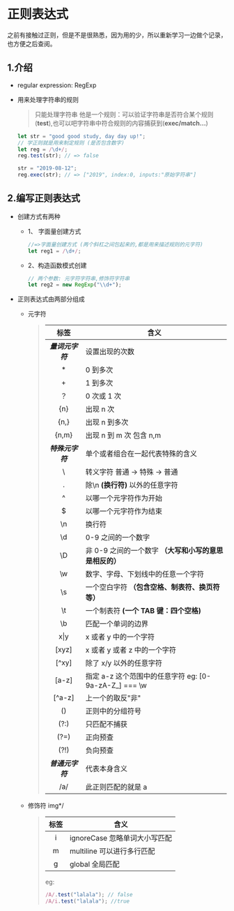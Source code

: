 # 正则表达式

之前有接触过正则，但是不是很熟悉，因为用的少，所以重新学习一边做个记录，也方便之后查阅。

## 1.介绍

-   regular expression: RegExp
-   用来处理字符串的规则

    > 只能处理字符串
    > 他是一个规则：可以验证字符串是否符合某个规则(**test**),也可以吧字符串中符合规则的内容捕获到(**exec/match...**)

    ```javascript
    let str = "good good study, day day up!";
    // 学正则就是用来制定规则 (是否包含数字)
    let reg = /\d+/;
    reg.test(str); // => false

    str = "2019-08-12";
    reg.exec(str); // => ["2019", index:0, inputs:"原始字符串"]
    ```

## 2.编写正则表达式

-   创建方式有两种
    -   1、 字面量创建方式
        ```javascript
        //=>字面量创建方式 (两个斜杠之间包起来的,都是用来描述规则的元字符)
        let reg1 = /\d+/;
        ```
    -   2、构造函数模式创建
        ```javascript
        // 两个参数: 元字符字符串,修饰符字符串
        let reg2 = new RegExp("\\d+");
        ```
-   正则表达式由两部分组成

    -   元字符
        > |       标签       | <center>含义<center>                                   |
        > | :--------------: | :----------------------------------------------------- |
        > | **_量词元字符_** | 设置出现的次数                                         |
        > |        \*        | 0 到多次                                               |
        > |        +         | 1 到多次                                               |
        > |        ？        | 0 次或 1 次                                            |
        > |       {n}        | 出现 n 次                                              |
        > |       {n,}       | 出现 n 到多次                                          |
        > |      {n,m}       | 出现 n 到 m 次 包含 n,m                                |
        > | **_特殊元字符_** | 单个或者组合在一起代表特殊的含义                       |
        > |        \         | 转义字符 普通 -> 特殊 -> 普通                          |
        > |        .         | 除\n **(换行符)** 以外的任意字符                       |
        > |        ^         | 以哪一个元字符作为开始                                 |
        > |        $         | 以哪一个元字符作为结束                                 |
        > |        \n        | 换行符                                                 |
        > |        \d        | 0-9 之间的一个数字                                     |
        > |        \D        | 非 0-9 之间的一个数字 **（大写和小写的意思是相反的）** |
        > |        \w        | 数字、字母、下划线中的任意一个字符                     |
        > |        \s        | 一个空白字符 **（包含空格、制表符、换页符等）**        |
        > |        \t        | 一个制表符 **(一个 TAB 键：四个空格)**                 |
        > |        \b        | 匹配一个单词的边界                                     |
        > |       x\|y       | x 或者 y 中的一个字符                                  |
        > |      [xyz]       | x 或者 y 或者 z 中的一个字符                           |
        > |      [^xy]       | 除了 x/y 以外的任意字符                                |
        > |      [a-z]       | 指定 a-z 这个范围中的任意字符 eg: [0-9a-zA-Z_] === \w  |
        > |      [^a-z]      | 上一个的取反"非"                                       |
        > |        ()        | 正则中的分组符号                                       |
        > |       (?:)       | 只匹配不捕获                                           |
        > |       (?=)       | 正向预查                                               |
        > |       (?!)       | 负向预查                                               |
        > | **_普通元字符_** | 代表本身含义                                           |
        > |       /a/        | 此正则匹配的就是 a                                     |
    -   修饰符 img\*/

        > | 标签 | <center>含义<center>          |
        > | :--: | :---------------------------- |
        > |  i   | ignoreCase 忽略单词大小写匹配 |
        > |  m   | multiline 可以进行多行匹配    |
        > |  g   | global 全局匹配               |
        >
        > eg:
        >
        > ```javascript
        > /A/.test("lalala"); // false
        > /A/i.test("lalala"); //true
        > ```
